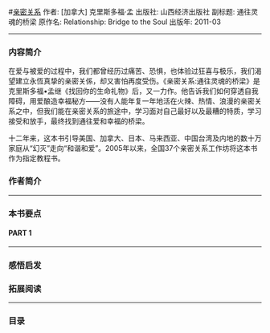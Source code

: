 #[亲密关系](https://book.douban.com/subject/6052834/)
作者:  [加拿大] 克里斯多福·孟
出版社: 山西经济出版社
副标题: 通往灵魂的桥梁
原作名: Relationship: Bridge to the Soul
出版年: 2011-03
***
### 内容简介 
在爱与被爱的过程中，我们都曾经历过痛苦、恐惧，也体验过狂喜与极乐，我们渴望建立永恆真挚的亲密关係，却又害怕再度受伤。《亲密关系:通往灵魂的桥梁》是克里斯多福•孟继《找回你的生命礼物》后，又一力作。他告诉我们如何穿透自我障碍，用爱酿造幸福秘方——没有人能年复一年地活在火辣、热情、浪漫的亲密关系之中，但我们能在亲密关系的旅途中，学习面对自己最好以及最糟的特质，学习接受和放手，最终找到通往爱和幸福的桥梁。

十二年来，这本书引导美国、加拿大、日本、马来西亚、中国台湾及内地的数十万家庭从“幻灭”走向“和谐和爱”。2005年以来，全国37个亲密关系工作坊将这本书作为指定教程书。

### 作者简介 
***
### 本书要点
#### PART 1 
***
### 感悟启发
### 拓展阅读
***
### 目录
